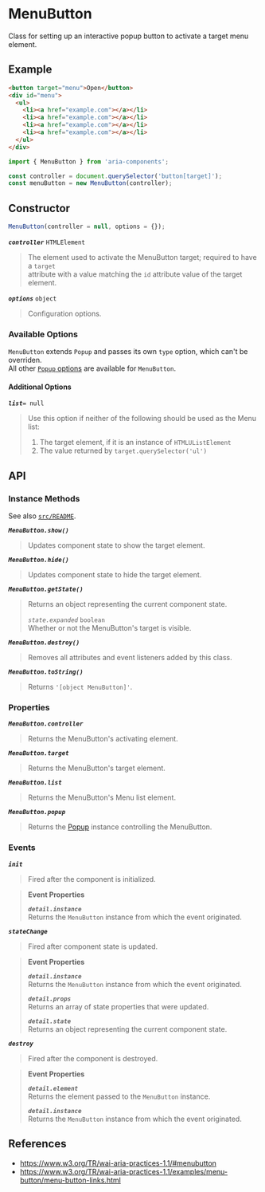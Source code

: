 MenuButton
==========

Class for setting up an interactive popup button to activate a target menu element.

## Example

```html
<button target="menu">Open</button>
<div id="menu">
  <ul>
    <li><a href="example.com"></a></li>
    <li><a href="example.com"></a></li>
    <li><a href="example.com"></a></li>
    <li><a href="example.com"></a></li>
  </ul>
</div>
```

```javascript
import { MenuButton } from 'aria-components';

const controller = document.querySelector('button[target]');
const menuButton = new MenuButton(controller);
```

## Constructor

```javascript
MenuButton(controller = null, options = {});
```

_**`controller`**_ `HTMLElement`  
> The element used to activate the MenuButton target; required to have a `target`  
attribute with a value matching the `id` attribute value of the target element.

_**`options`**_ `object`  
> Configuration options.

### Available Options

`MenuButton` extends `Popup` and passes its own `type` option, which can't be overriden.  
All other [`Popup` options](../Popup/README.md) are available for `MenuButton`.

#### Additional Options

_**`list`**_`= null`  
> Use this option if neither of the following should be used as the Menu list:  
> 1. The target element, if it is an instance of `HTMLUListElement`
> 2. The value returned by `target.querySelector('ul')`

## API

### Instance Methods

See also [`src/README`](../).

_**`MenuButton.show()`**_  
> Updates component state to show the target element.

_**`MenuButton.hide()`**_  
> Updates component state to hide the target element.

_**`MenuButton.getState()`**_  
> Returns an object representing the current component state.
>
> _`state.expanded`_ `boolean`  
> Whether or not the MenuButton's target is visible.

_**`MenuButton.destroy()`**_  
> Removes all attributes and event listeners added by this class.

_**`MenuButton.toString()`**_  
> Returns `'[object MenuButton]'`.

### Properties

_**`MenuButton.controller`**_  
> Returns the MenuButton's activating element.

_**`MenuButton.target`**_  
> Returns the MenuButton's target element.

_**`MenuButton.list`**_  
> Returns the MenuButton's Menu list element.

_**`MenuButton.popup`**_  
> Returns the [Popup](https://github.com/goodguyry/AriaComponents/blob/master/src/Popup) instance controlling the MenuButton.

### Events

_**`init`**_  
> Fired after the component is initialized.

> **Event Properties**
> 
> _**`detail.instance`**_  
> Returns the `MenuButton` instance from which the event originated.  

_**`stateChange`**_  
> Fired after component state is updated.

> **Event Properties**
> 
> _**`detail.instance`**_  
> Returns the `MenuButton` instance from which the event originated.  
>
> _**`detail.props`**_  
> Returns an array of state properties that were updated.  
>
> _**`detail.state`**_  
> Returns an object representing the current component state.

_**`destroy`**_  
> Fired after the component is destroyed.

> **Event Properties**
> 
> _**`detail.element`**_  
> Returns the element passed to the `MenuButton` instance.  
> 
> _**`detail.instance`**_  
> Returns the `MenuButton` instance from which the event originated.  

## References

- https://www.w3.org/TR/wai-aria-practices-1.1/#menubutton
- https://www.w3.org/TR/wai-aria-practices-1.1/examples/menu-button/menu-button-links.html
